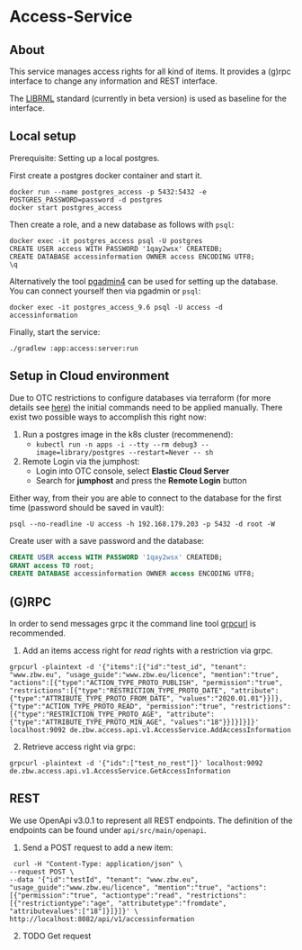 Access-Service
====

## About

This service manages access rights for all kind of items. It provides a (g)rpc interface to change any information and
REST interface.

The [LIBRML](https://librml.org/index.html) standard (currently in beta version) is used as baseline for the interface.

## Local setup

Prerequisite: Setting up a local postgres.

First create a postgres docker container and start it.

```shell
docker run --name postgres_access -p 5432:5432 -e POSTGRES_PASSWORD=password -d postgres
docker start postgres_access
```

Then create a role, and a new database as follows with `psql`:

```shell
docker exec -it postgres_access psql -U postgres
CREATE USER access WITH PASSWORD '1qay2wsx' CREATEDB;
CREATE DATABASE accessinformation OWNER access ENCODING UTF8;
\q
```

Alternatively the tool [pgadmin4](https://www.pgadmin.org/) can be used for setting up the database.
You can connect yourself then via pgadmin or `psql`:
```
docker exec -it postgres_access_9.6 psql -U access -d accessinformation
```

Finally, start the service:

```shell
./gradlew :app:access:server:run
```

## Setup in Cloud environment

Due to OTC restrictions to configure databases via terraform (for more details see
[here](https://github.com/opentelekomcloud/terraform-provider-opentelekomcloud/issues/1513))
the initial commands need to be applied manually.
There exist two possible ways to accomplish this right now:
1. Run a postgres image in the k8s cluster (recommenend):
    - `kubectl run -n apps -i --tty --rm debug3 --image=library/postgres --restart=Never -- sh`
2. Remote Login via the jumphost:
    - Login into OTC console, select **Elastic Cloud Server**
    - Search for **jumphost** and press the **Remote Login** button

Either way, from their you are able to connect to the database for the first time (password
should be saved in vault):
```
psql --no-readline -U access -h 192.168.179.203 -p 5432 -d root -W
```
Create user with a save password and the database:

```sql
CREATE USER access WITH PASSWORD '1qay2wsx' CREATEDB;
GRANT access TO root;
CREATE DATABASE accessinformation OWNER access ENCODING UTF8;
```

## (G)RPC

In order to send messages grpc it the command line tool [grpcurl](https://github.com/fullstorydev/grpcurl) is recommended.

1. Add an items access right for _read_ rights with a restriction via grpc.

```shell
grpcurl -plaintext -d '{"items":[{"id":"test_id", "tenant": "www.zbw.eu", "usage_guide":"www.zbw.eu/licence", "mention":"true", "actions":[{"type":"ACTION_TYPE_PROTO_PUBLISH", "permission":"true", "restrictions":[{"type":"RESTRICTION_TYPE_PROTO_DATE", "attribute":{"type":"ATTRIBUTE_TYPE_PROTO_FROM_DATE", "values":"2020.01.01"}}]},{"type":"ACTION_TYPE_PROTO_READ", "permission":"true", "restrictions":[{"type":"RESTRICTION_TYPE_PROTO_AGE", "attribute":{"type":"ATTRIBUTE_TYPE_PROTO_MIN_AGE", "values":"18"}}]}]}]}' localhost:9092 de.zbw.access.api.v1.AccessService.AddAccessInformation
```

2. Retrieve access right via grpc:

```shell
grpcurl -plaintext -d '{"ids":["test_no_rest"]}' localhost:9092 de.zbw.access.api.v1.AccessService.GetAccessInformation
```


## REST

We use OpenApi v3.0.1 to represent all REST endpoints. The definition of the endpoints
can be found under `api/src/main/openapi`.

1. Send a POST request to add a new item:

```shell
 curl -H "Content-Type: application/json" \
--request POST \
--data '{"id":"testId", "tenant": "www.zbw.eu", "usage_guide":"www.zbw.eu/licence", "mention":"true", "actions":[{"permission":"true", "actiontype":"read", "restrictions":[{"restrictiontype":"age", "attributetype":"fromdate", "attributevalues":["18"]}]}]}' \
http://localhost:8082/api/v1/accessinformation
```

2. TODO Get request
